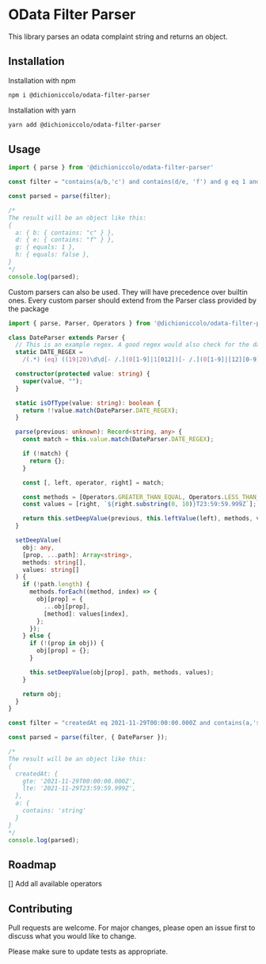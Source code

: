 # OData Filter Parser

This library parses an odata complaint string and returns an object.

## Installation

Installation with npm
```bash
npm i @dichioniccolo/odata-filter-parser
```

Installation with yarn
```bash
yarn add @dichioniccolo/odata-filter-parser
```

## Usage

```typescript
import { parse } from '@dichioniccolo/odata-filter-parser'

const filter = "contains(a/b,'c') and contains(d/e, 'f') and g eq 1 and h eq false";

const parsed = parse(filter);

/*
The result will be an object like this:
{
  a: { b: { contains: "c" } },
  d: { e: { contains: "f" } },
  g: { equals: 1 },
  h: { equals: false },
}
*/
console.log(parsed);
```

Custom parsers can also be used. They will have precedence over builtin ones.
Every custom parser should extend from the Parser class provided by the package
```typescript
import { parse, Parser, Operators } from '@dichioniccolo/odata-filter-parser'

class DateParser extends Parser {
  // This is an example regex. A good regex would also check for the date based on the month.
  static DATE_REGEX =
    /(.*) (eq) ((19|20)\d\d[- /.](0[1-9]|1[012])[- /.](0[1-9]|[12][0-9]|3[01])T\d{2}:\d{2}:\d{2}.\d{3}Z)/;

  constructor(protected value: string) {
    super(value, "");
  }

  static isOfType(value: string): boolean {
    return !!value.match(DateParser.DATE_REGEX);
  }

  parse(previous: unknown): Record<string, any> {
    const match = this.value.match(DateParser.DATE_REGEX);

    if (!match) {
      return {};
    }

    const [, left, operator, right] = match;

    const methods = [Operators.GREATER_THAN_EQUAL, Operators.LESS_THAN_EQUAL];
    const values = [right, `${right.substring(0, 10)}T23:59:59.999Z`];

    return this.setDeepValue(previous, this.leftValue(left), methods, values);
  }

  setDeepValue(
    obj: any,
    [prop, ...path]: Array<string>,
    methods: string[],
    values: string[]
  ) {
    if (!path.length) {
      methods.forEach((method, index) => {
        obj[prop] = {
          ...obj[prop],
          [method]: values[index],
        };
      });
    } else {
      if (!(prop in obj)) {
        obj[prop] = {};
      }

      this.setDeepValue(obj[prop], path, methods, values);
    }

    return obj;
  }
}

const filter = "createdAt eq 2021-11-29T00:00:00.000Z and contains(a,'string')";

const parsed = parse(filter, { DateParser });

/*
The result will be an object like this:
{
  createdAt: {
    gte: '2021-11-29T00:00:00.000Z',
    lte: '2021-11-29T23:59:59.999Z',
  },
  a: {
    contains: 'string'
  }
}
*/
console.log(parsed);
```

## Roadmap
[] Add all available operators

## Contributing
Pull requests are welcome. For major changes, please open an issue first to discuss what you would like to change.

Please make sure to update tests as appropriate.